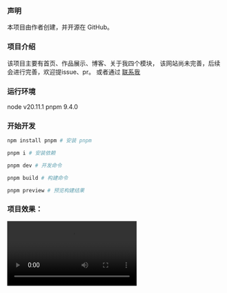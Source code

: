 ### 声明
本项目由作者创建，并开源在 GitHub。

### 项目介绍
该项目主要有首页、作品展示、博客、关于我四个模块，
该网站尚未完善，后续会进行完善，欢迎提issue、pr。
或者通过 [联系我](https://code-win.cn/contact)

### 运行环境
node v20.11.1
pnpm 9.4.0

### 开始开发
```bash
npm install pnpm # 安装 pnpm

pnpm i # 安装依赖

pnpm dev # 开发命令

pnpm build # 构建命令

pnpm preview # 预览构建结果
```

### 项目效果：
<video src="./000.mp4">项目效果.mp4</video>